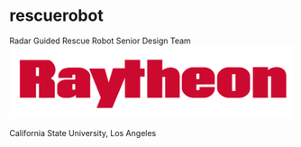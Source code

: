# rescuerobot
Radar Guided Rescue Robot Senior Design Team
![alt text](https://github.com/jreyes81/rescuerobot/blob/dev/pics/raytheonlogo.jpeg)

California State University, Los Angeles

